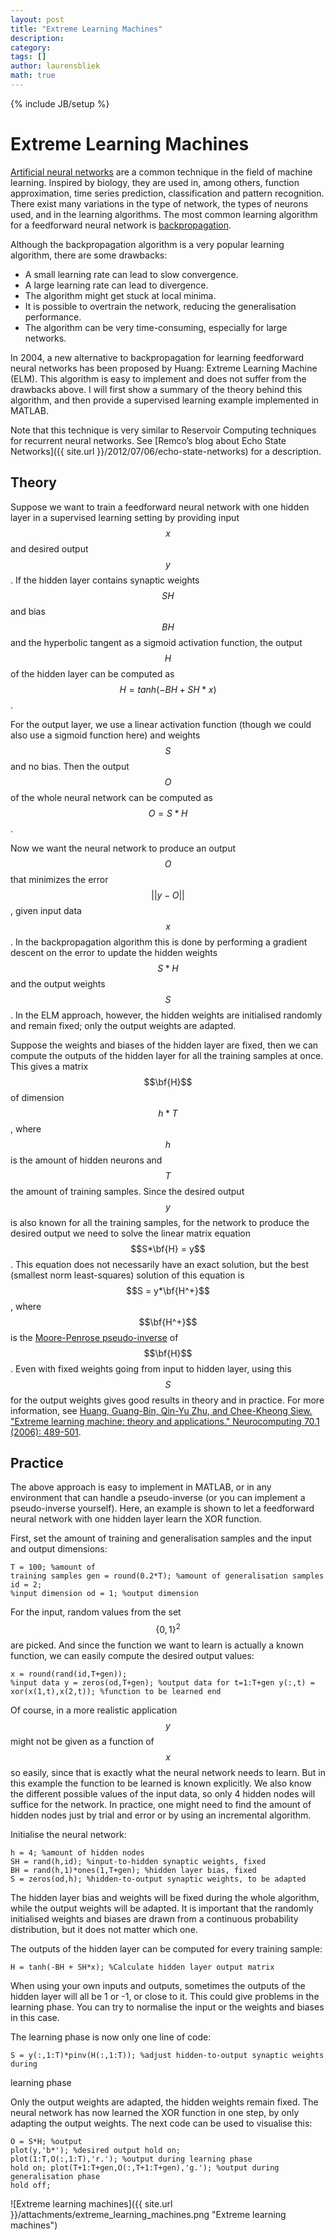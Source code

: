 ```yaml
---
layout: post
title: "Extreme Learning Machines"
description: 
category: 
tags: []
author: laurensbliek
math: true
---
```

{% include JB/setup %}

# Extreme Learning Machines

[Artificial neural networks](https://en.wikipedia.org/wiki/Neural_network) are
a common technique in the field of machine learning. Inspired by biology, they
are used in, among others, function approximation, time series prediction,
classification and pattern recognition. There exist many variations in the
type of network, the types of neurons used, and in the learning algorithms.
The most common learning algorithm for a feedforward neural network is
[backpropagation](https://en.wikipedia.org/wiki/Backpropagation).

Although the backpropagation algorithm is a very popular learning algorithm,
there are some drawbacks:

  * A small learning rate can lead to slow convergence.
  * A large learning rate can lead to divergence.
  * The algorithm might get stuck at local minima.
  * It is possible to overtrain the network, reducing the generalisation performance.
  * The algorithm can be very time-consuming, especially for large networks.

In 2004, a new alternative to backpropagation for learning feedforward neural
networks has been proposed by Huang: Extreme Learning Machine (ELM). This
algorithm is easy to implement and does not suffer from the drawbacks above. I
will first show a summary of the theory behind this algorithm, and then
provide a supervised learning example implemented in MATLAB.

Note that this technique is very similar to Reservoir Computing techniques for
recurrent neural networks. See [Remco’s blog about Echo State Networks]({{ site.url }}/2012/07/06/echo-state-networks) for a description.

## Theory

Suppose we want to train a feedforward neural network with one hidden layer in
a supervised learning setting by providing input $$x$$ and desired output $$y$$.
If the hidden layer contains synaptic weights $$SH$$ and bias $$BH$$ and the
hyperbolic tangent as a sigmoid activation function, the output $$H$$ of the
hidden layer can be computed as $$H = tanh(-BH + SH*x)$$.

For the output layer, we use a linear activation function (though we could
also use a sigmoid function here) and weights $$S$$ and no bias. Then the output
$$O$$ of the whole neural network can be computed as $$O = S*H$$.

Now we want the neural network to produce an output $$O$$ that minimizes the
error $$||y-O||$$, given input data $$x$$. In the backpropagation algorithm this
is done by performing a gradient descent on the error to update the hidden
weights $$S*H$$ and the output weights $$S$$. In the ELM approach, however, the
hidden weights are initialised randomly and remain fixed; only the output
weights are adapted.

Suppose the weights and biases of the hidden layer are fixed, then we can
compute the outputs of the hidden layer for all the training samples at once.
This gives a matrix $$\bf{H}$$ of dimension $$h*T$$, where $$h$$ is the amount of
hidden neurons and $$T$$ the amount of training samples. Since the desired
output $$y$$ is also known for all the training samples, for the network to
produce the desired output we need to solve the linear matrix equation $$S*\bf{H} = y$$. This equation does not necessarily have an exact solution, but the best (smallest norm least-squares) solution of this equation is $$S = y*\bf{H^+}$$, where $$\bf{H^+}$$ is the [Moore-Penrose pseudo-inverse](https://en.wikipedia.org/wiki/Moore%E2%80%93Penrose_pseudoinverse) of $$\bf{H}$$. Even with fixed weights going from input to hidden layer, using this $$S$$ for the output weights gives good results in theory and in practice.
For more information, see [Huang, Guang-Bin, Qin-Yu Zhu, and Chee-Kheong Siew. "Extreme learning machine: theory and applications." Neurocomputing 70.1 (2006): 489-501](http://citeseerx.ist.psu.edu/viewdoc/download?doi=10.1.1.217.3692&rep=rep1&type=pdf).

## Practice

The above approach is easy to implement in MATLAB, or in any environment that
can handle a pseudo-inverse (or you can implement a pseudo-inverse yourself).
Here, an example is shown to let a feedforward neural network with one hidden
layer learn the XOR function.

First, set the amount of training and generalisation samples and the input and
output dimensions:

    T = 100; %amount of
    training samples gen = round(0.2*T); %amount of generalisation samples id = 2;
    %input dimension od = 1; %output dimension 

For the input, random values from the set $$\{0,1\}^2$$ are picked. And since the
function we want to learn is actually a known function, we can easily compute
the desired output values:

    x = round(rand(id,T+gen));
    %input data y = zeros(od,T+gen); %output data for t=1:T+gen y(:,t) =
    xor(x(1,t),x(2,t)); %function to be learned end 

Of course, in a more realistic application $$y$$ might not be given as a
function of $$x$$ so easily, since that is exactly what the neural network needs
to learn. But in this example the function to be learned is known explicitly.
We also know the different possible values of the input data, so only 4 hidden
nodes will suffice for the network. In practice, one might need to find the
amount of hidden nodes just by trial and error or by using an incremental
algorithm.

Initialise the neural network:

    h = 4; %amount of hidden nodes
    SH = rand(h,id); %input-to-hidden synaptic weights, fixed
    BH = rand(h,1)*ones(1,T+gen); %hidden layer bias, fixed
    S = zeros(od,h); %hidden-to-output synaptic weights, to be adapted 

The hidden layer bias and weights will be fixed during the whole algorithm,
while the output weights will be adapted. It is important that the randomly
initialised weights and biases are drawn from a continuous probability
distribution, but it does not matter which one.

The outputs of the hidden layer can be computed for every training sample:

    H = tanh(-BH + SH*x); %Calculate hidden layer output matrix

When using your own inputs and outputs, sometimes the outputs of the hidden
layer will all be 1 or -1, or close to it. This could give problems in the
learning phase. You can try to normalise the input or the weights and biases
in this case.

The learning phase is now only one line of code:

    S = y(:,1:T)*pinv(H(:,1:T)); %adjust hidden-to-output synaptic weights during
learning phase

Only the output weights are adapted, the hidden weights remain fixed. The
neural network has now learned the XOR function in one step, by only adapting
the output weights. The next code can be used to visualise this:

    O = S*H; %output
    plot(y,'b*'); %desired output hold on;
    plot(1:T,O(:,1:T),'r.'); %output during learning phase
    hold on; plot(T+1:T+gen,O(:,T+1:T+gen),'g.'); %output during generalisation phase
    hold off;

![Extreme learning machines]({{ site.url }}/attachments/extreme_learning_machines.png "Extreme learning machines")
